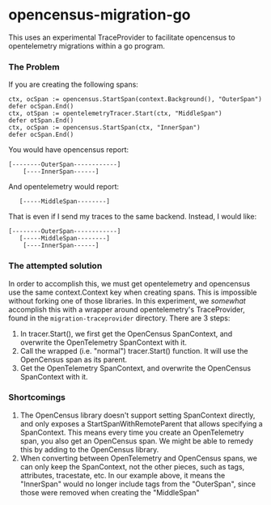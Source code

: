 # opencensus-migration-go

This uses an experimental TraceProvider to facilitate opencensus to opentelemetry migrations within a go program.

### The Problem

If you are creating the following spans:

```golang
ctx, ocSpan := opencensus.StartSpan(context.Background(), "OuterSpan")
defer ocSpan.End()
ctx, otSpan := opentelemetryTracer.Start(ctx, "MiddleSpan")
defer otSpan.End()
ctx, ocSpan := opencensus.StartSpan(ctx, "InnerSpan")
defer ocSpan.End()
```

You would have opencensus report:

```
[--------OuterSpan------------]
    [----InnerSpan------]
```

And opentelemetry would report:

```
   [-----MiddleSpan--------]
```

That is even if I send my traces to the same backend.  Instead, I would like:

```
[--------OuterSpan------------]
   [-----MiddleSpan--------]
    [----InnerSpan------]
```

### The attempted solution

In order to accomplish this, we must get opentelemetry and opencensus use the same context.Context key when creating spans.  This is impossible without forking one of those libraries.
In this experiment, we _somewhat_ accomplish this with a wrapper around opentelemetry's TraceProvider, found in the `migration-traceprovider` directory.  There are 3 steps:

1. In tracer.Start(), we first get the OpenCensus SpanContext, and overwrite the OpenTelemetry SpanContext with it.
1. Call the wrapped (i.e. "normal") tracer.Start() function.  It will use the OpenCensus span as its parent.
1. Get the OpenTelemetry SpanContext, and overwrite the OpenCensus SpanContext with it.

### Shortcomings

1. The OpenCensus library doesn't support setting SpanContext directly, and only exposes a StartSpanWithRemoteParent that allows specifying a SpanContext.  This means every time you create an OpenTelemetry span, you also get an OpenCensus span.  We might be able to remedy this by adding to the OpenCensus library.
2. When converting between OpenTelemetry and OpenCensus spans, we can only keep the SpanContext, not the other pieces, such as tags, attributes, tracestate, etc.  In our example above, it means the "InnerSpan" would no longer include tags from the "OuterSpan", since those were removed when creating the "MiddleSpan"


